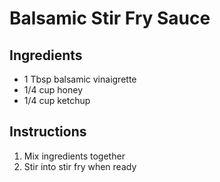 # Balsamic Stir Fry Sauce

## Ingredients

- 1 Tbsp balsamic vinaigrette
- 1/4 cup honey
- 1/4 cup ketchup

## Instructions

1. Mix ingredients together
2. Stir into stir fry when ready